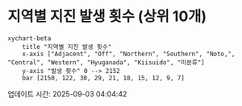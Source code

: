 # 지역별 지진 발생 횟수 (상위 10개)

```mermaid
xychart-beta
    title "지역별 지진 발생 횟수"
    x-axis ["Adjacent", "Off", "Northern", "Southern", "Noto,", "Central", "Western", "Hyuganada", "Kiisuido", "미분류"]
    y-axis "발생 횟수" 0 --> 2152
    bar [2150, 122, 30, 29, 21, 18, 15, 12, 9, 7]
```

업데이트 시간: 2025-09-03 04:04:42
